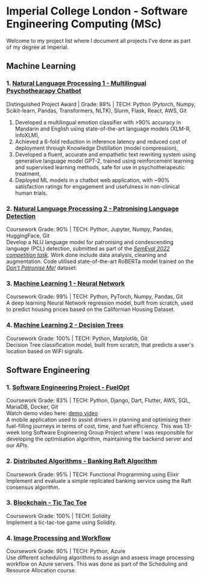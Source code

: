 # Imperial College London - Software Engineering Computing (MSc)
Welcome to my project list where I document all projects I've done as part of my degree at Imperial. 

## Machine Learning
### 1. [Natural Language Processing 1 - Multilingual Psychothearapy Chatbot](https://github.com/alicialawjy/multilingual-psychotherapy-chatbot)
Distinguished Project Award | Grade: 89% | TECH: Python (Pytorch, Numpy, Scikit-learn, Pandas, Transformers, NLTK), Slurm, Flask, React, AWS, Git<br>
1. Developed a multilingual emotion classifier with >90% accuracy in Mandarin and English using state-of-the-art language models (XLM-R, InfoXLM),
2. Achieved a 6-fold reduction in inference latency and reduced cost of deployment through Knowledge Distillation (model compression),
3. Developed a fluent, accurate and empathetic text rewriting system using generative language model GPT-2, trained using reinforcement learning and supervised learning methods, safe for use in psychotherapeutic treatment,
4. Deployed ML models in a chatbot web application, with ~90% satisfaction ratings for engagement and usefulness in non-clinical human trials.

### 2. [Natural Language Processing 2 - Patronising Language Detection](https://github.com/alicialawjy/Patronizing-Language-Detection)
Coursework Grade: 90% | TECH: Python, Jupyter, Numpy, Pandas, HuggingFace, Git<br>
Develop a NLU language model for patronising and condescending language (PCL) detection, submitted as part of the <em>[SemEval 2022 competition task](https://competitions.codalab.org/competitions/34344)</em>. Work done include data analysis, cleaning and augmentation. Code utilised state-of-the-art RoBERTa model trained on the <em>[Don't Patronise Me!](https://aclanthology.org/2020.coling-main.518/)</em> dataset.

### 3. [Machine Learning 1 - Neural Network](https://github.com/alicialawjy/Housing-Price-Neural-Network)
Coursework Grade: 99% | TECH: Python, PyTorch, Numpy, Pandas, Git<br>
A deep learning Neural Network regression model, built from scratch, used to predict housing prices based on the Californian Housing Dataset.

### 4. [Machine Learning 2 - Decision Trees](https://github.com/mchara01/WiFi_location_prediction)
Coursework Grade: 100%  |  TECH: Python, Matplotlib, Git<br>
Decision Tree classification model, built from scratch, that predicts a user's location based on WiFi signals.

## Software Engineering
### 1. [Software Engineering Project - FuelOpt](https://github.com/mchara01/FuelOpt)
Coursework Grade: 83% | TECH: Python, Django, Dart, Flutter, AWS, SQL, MariaDB, Docker, Git<br>
Watch demo video here: [demo video](https://www.youtube.com/watch?v=NGsksgoK-4Q) <br>
A mobile application used to assist drivers in planning and optimising their fuel-filling journeys in terms of cost, time, and fuel efficiency. This was 13-week long Software Engineering Group Project where I was responsible for developing the optimisation algorithm, maintaining the backend server and our APIs.

### 2. [Distributed Algorithms - Banking Raft Algorithm](https://github.com/alicialawjy/Banking-Raft-Algorithm)
Coursework Grade: 95% | TECH: Functional Programming using Elixir <br>
Implement and evaluate a simple replicated banking service using the Raft consensus algorithm.

### 3. [Blockchain - Tic Tac Toe](https://github.com/alicialawjy/tic-tac-toe)
Coursework Grade: 100% | TECH: Solidity <br>
Implement a tic-tac-toe game using Solidity.

### 4. [Image Processing and Workflow](https://github.com/WeiSin99/scheduling-coursework)
Coursework Grade: 90% | TECH: Python, Azure<br>
Use different scheduling algorithms to assign and assess image processing workflow on Azure servers. This was done as part of the Scheduling and Resource Allocation course.
